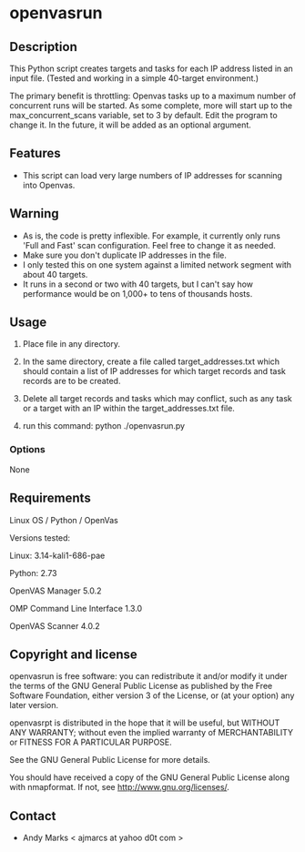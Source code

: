 openvasrun
==========

Description
-----------
This Python script creates targets and tasks for each IP address listed in an input file.
(Tested and working in a simple 40-target environment.)

The primary benefit is throttling: Openvas tasks up to a maximum number of concurrent runs
will be started.  As some complete, more will start up to the max_concurrent_scans 
variable, set to 3 by default.  Edit the program to change it.  In the future, it will be
added as an optional argument.

Features
--------
* This script can load very large numbers of IP addresses for scanning into Openvas.

Warning
--------
* As is, the code is pretty inflexible.  For example, it currently only runs 'Full and Fast'
scan configuration.  Feel free to change it as needed.
* Make sure you don't duplicate IP addresses in the file.
* I only tested this on one system against a limited network segment with about 40 targets.
* It runs in a second or two with 40 targets, but I can't say how performance would be on 
  1,000+ to tens of thousands hosts.

Usage
-----
1. Place file in any directory.

2. In the same directory, create a file called target_addresses.txt which should contain a list of IP addresses for which target records and task records are to be created.

3. Delete all target records and tasks which may conflict, such as any task or a target with an IP within the target_addresses.txt file.

4. run this command:   python ./openvasrun.py 

### Options
None

Requirements
------------
Linux OS / Python / OpenVas

Versions tested:

Linux: 3.14-kali1-686-pae

Python: 2.73

OpenVAS Manager 5.0.2

OMP Command Line Interface 1.3.0

OpenVAS Scanner 4.0.2

Copyright and license
---------------------
openvasrun is free software: you can redistribute it and/or modify it under the terms of the GNU General Public License as published by the Free Software Foundation, either version 3 of the License, or (at your option) any later version.

openvasrpt is distributed in the hope that it will be useful, but WITHOUT ANY WARRANTY; without even the implied warranty of MERCHANTABILITY or FITNESS FOR A PARTICULAR PURPOSE.  

See the GNU General Public License for more details.

You should have received a copy of the GNU General Public License along with nmapformat. 
If not, see http://www.gnu.org/licenses/.

Contact
-------
* Andy Marks < ajmarcs at yahoo d0t com >
